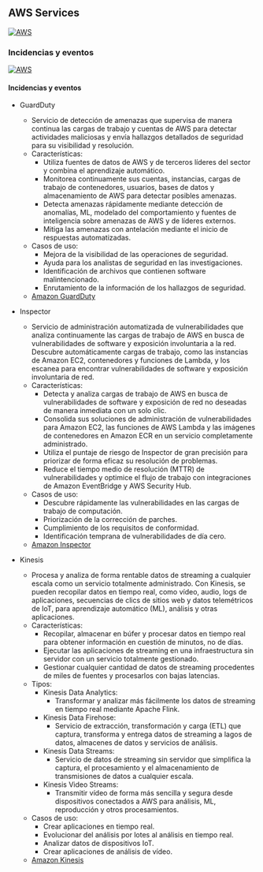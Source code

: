 ## AWS Services
[![AWS](https://img.shields.io/badge/AWS_Services-ff9900?style=for-the-badge&logo=amazon&logoColor=white&labelColor=101010)](https://github.com/Alberto-mt/AWS/blob/main/AWS%20Services/AWS_Services.md)

### Incidencias y eventos
[![AWS](https://img.shields.io/badge/Incidencias_y_Eventos-c08a44?style=for-the-badge&logo=amazon&logoColor=white&labelColor=101010)](https://github.com/Alberto-mt/AWS/blob/main/AWS%20Services/Categorias/Incidencias_y_Eventos.md)

#### Incidencias y eventos
- GuardDuty
	- Servicio de detección de amenazas que supervisa de manera continua las cargas de trabajo y cuentas de AWS para detectar actividades maliciosas y envía hallazgos detallados 
de seguridad para su visibilidad y resolución.
	- Características:
		- Utiliza fuentes de datos de AWS y de terceros líderes del sector y combina el 	aprendizaje automático.
		- Monitorea continuamente sus cuentas, instancias, cargas de trabajo de 			contenedores, usuarios, bases de datos y almacenamiento de AWS para detectar posibles 	amenazas.
		- Detecta amenazas rápidamente mediante detección de anomalías, ML, modelado del 		comportamiento y fuentes de inteligencia sobre amenazas de AWS y de líderes externos.
		- Mitiga las amenazas con antelación mediante el inicio de respuestas automatizadas.
	- Casos de uso:
		- Mejora de la visibilidad de las operaciones de seguridad. 
		- Ayuda para los analistas de seguridad en las investigaciones.
		- Identificación de archivos que contienen software malintencionado.
		- Enrutamiento de la información de los hallazgos de seguridad.
	- [Amazon GuardDuty](https://aws.amazon.com/es/guardduty/)

- Inspector
	- Servicio de administración automatizada de vulnerabilidades que analiza continuamente 	las cargas de trabajo de AWS en busca de vulnerabilidades de software y exposición 	involuntaria a la red. Descubre automáticamente cargas de trabajo, como las instancias de 	Amazon EC2, 	contenedores y funciones de Lambda, y los escanea para encontrar 	vulnerabilidades de software y exposición involuntaria de red.
	- Características:
		- Detecta y analiza cargas de trabajo de AWS en busca de vulnerabilidades de 		software y exposición de red no deseadas de manera inmediata con un solo clic.
		- Consolida sus soluciones de administración de vulnerabilidades para Amazon EC2, 	las funciones de AWS Lambda y las imágenes de contenedores en Amazon ECR en un servicio 	completamente administrado.
		- Utiliza el puntaje de riesgo de Inspector de gran precisión para priorizar de 		forma eficaz su resolución de problemas.
		- Reduce el tiempo medio de resolución (MTTR) de vulnerabilidades y optimice el 		flujo de trabajo con integraciones de Amazon EventBridge y AWS Security Hub.
	- Casos de uso: 
		- Descubre rápidamente las vulnerabilidades en las cargas de trabajo de 	computación.
		- Priorización de la corrección de parches.
		- Cumplimiento de los requisitos de conformidad.
		- Identificación temprana de vulnerabilidades de día cero.
	- [Amazon Inspector](https://aws.amazon.com/es/inspector/)
		
- Kinesis
	- Procesa y analiza de forma rentable datos de streaming a cualquier escala como un 	servicio totalmente administrado. Con Kinesis, se pueden recopilar datos en tiempo 	real, como vídeo, audio, logs de aplicaciones, secuencias de clics de sitios web y 	datos telemétricos de IoT, para aprendizaje automático (ML), análisis y otras 	aplicaciones.
	- Características:
		- Recopilar, almacenar en búfer y procesar datos en tiempo real para obtener 		información en cuestión de minutos, no de días.
		- Ejecutar las aplicaciones de streaming en una infraestructura sin servidor con 		un servicio totalmente gestionado.
		- Gestionar cualquier cantidad de datos de streaming procedentes de miles de 	fuentes y procesarlos con bajas latencias.
	- Tipos:
		- Kinesis Data Analytics:
			- Transformar y analizar más fácilmente los datos de streaming en tiempo real
		mediante Apache Flink.
		- Kinesis Data Firehose:
			- Servicio de extracción, transformación y carga (ETL) que captura, transforma 		y entrega datos de streaming a lagos de datos, almacenes de datos y servicios de 			análisis.
		- Kinesis Data Streams:
			- Servicio de datos de streaming sin servidor que simplifica la captura, el 			procesamiento y el almacenamiento de transmisiones de datos a cualquier escala.
		- Kinesis Video Streams: 
			- Transmitir vídeo de forma más sencilla y segura desde dispositivos 				conectados a AWS para análisis, ML, reproducción y otros procesamientos.
	- Casos de uso:
		- Crear aplicaciones en tiempo real.
		- Evolucionar del análisis por lotes al análisis en tiempo real.
		- Analizar datos de dispositivos IoT.
		- Crear aplicaciones de análisis de vídeo.
	- [Amazon Kinesis](https://aws.amazon.com/es/kinesis/)
